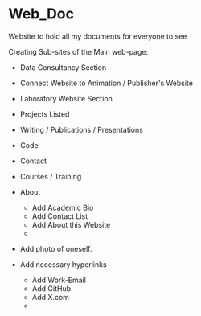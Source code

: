 # Web_Doc
Website to hold all my documents for everyone to see 


Creating Sub-sites of the Main web-page: 


- Data Consultancy Section
- Connect Website to Animation / Publisher's Website
- Laboratory Website Section
- Projects Listed
- Writing / Publications / Presentations
- Code
- Contact
- Courses / Training
- About
     - Add Academic Bio
     - Add Contact List
     - Add About this Website
     - 




- Add photo of oneself.
- Add necessary hyperlinks
    - Add Work-Email
    - Add GitHub
    - Add X.com
    - 

